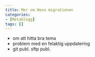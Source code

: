 ```yaml
---
title: Mer om Hexo migrationen
categories:
- [Metablogg]
tags: []
---
```

* om att hitta bra tema
* problem med en felaktig uppdatering 
* git publ. sftp publ. 
